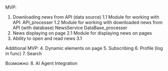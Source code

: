 MVP: 
1. Downloading news from API (data source)
    1.1 Module for working with API: 
        API_processer
    1.2 Module for working with downloaded news from API (with database)
        NewsService
        DataBase_processer
2. News displaying on page
    2.1 Module for displaying news on pages
3. Ability to open and read news
    3.1 

    
Additional MVP:
4. Dynamic elements on page 
5. Subscribing 
6. Profile (log in func) 
7. Search

Возможно:
8. AI Agent Integration 


